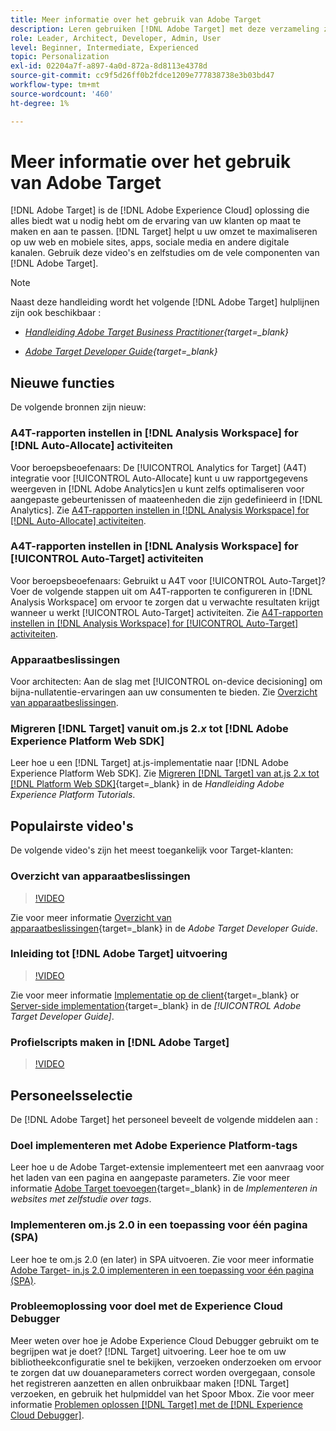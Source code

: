 ```yaml
---
title: Meer informatie over het gebruik van Adobe Target
description: Leren gebruiken [!DNL Adobe Target] met deze verzameling zelfstudies en video's die alle componenten omvatten.
role: Leader, Architect, Developer, Admin, User
level: Beginner, Intermediate, Experienced
topic: Personalization
exl-id: 02204a7f-a897-4a0d-872a-8d8113e4378d
source-git-commit: cc9f5d26ff0b2fdce1209e777838738e3b03bd47
workflow-type: tm+mt
source-wordcount: '460'
ht-degree: 1%

---
```


# Meer informatie over het gebruik van Adobe Target

[!DNL Adobe Target] is de [!DNL Adobe Experience Cloud] oplossing die alles biedt wat u nodig hebt om de ervaring van uw klanten op maat te maken en aan te passen. [!DNL Target] helpt u uw omzet te maximaliseren op uw web en mobiele sites, apps, sociale media en andere digitale kanalen. Gebruik deze video&#39;s en zelfstudies om de vele componenten van [!DNL Adobe Target].

>[!NOTE]
>
>Naast deze handleiding wordt het volgende [!DNL Adobe Target] hulplijnen zijn ook beschikbaar :
>
>* *[Handleiding Adobe Target Business Practitioner](https://experienceleague.adobe.com/docs/target/using/target-home.html){target=_blank}*
>
>* *[Adobe Target Developer Guide](https://experienceleague.adobe.com/docs/target-dev/developer/overview.html){target=_blank}*


## Nieuwe functies

De volgende bronnen zijn nieuw:

### A4T-rapporten instellen in [!DNL Analysis Workspace] for [!DNL Auto-Allocate] activiteiten

Voor beroepsbeoefenaars: De [!UICONTROL Analytics for Target] (A4T) integratie voor [!UICONTROL Auto-Allocate] kunt u uw rapportgegevens weergeven in [!DNL Adobe Analytics]en u kunt zelfs optimaliseren voor aangepaste gebeurtenissen of maateenheden die zijn gedefinieerd in [!DNL Analytics]. Zie [A4T-rapporten instellen in [!DNL Analysis Workspace] for [!DNL Auto-Allocate] activiteiten](integrations/set-up-a4t-reports-in-analysis-workspace-for-auto-allocate-activities.md).

### A4T-rapporten instellen in [!DNL Analysis Workspace] for [!UICONTROL Auto-Target] activiteiten

Voor beroepsbeoefenaars: Gebruikt u A4T voor [!UICONTROL Auto-Target]? Voer de volgende stappen uit om A4T-rapporten te configureren in [!DNL Analysis Workspace] om ervoor te zorgen dat u verwachte resultaten krijgt wanneer u werkt [!UICONTROL Auto-Target] activiteiten. Zie [A4T-rapporten instellen in [!DNL Analysis Workspace] for [!UICONTROL Auto-Target] activiteiten](integrations/set-up-a4t-reports-in-analysis-workspace-for-auto-target-activities.md).

### Apparaatbeslissingen

Voor architecten: Aan de slag met [!UICONTROL on-device decisioning] om bijna-nullatentie-ervaringen aan uw consumenten te bieden. Zie [Overzicht van apparaatbeslissingen](implementation/on-device-decisioning-overview.md).

### Migreren [!DNL Target] vanuit om.js 2.*x* tot [!DNL Adobe Experience Platform Web SDK]

Leer hoe u een [!DNL Target] at.js-implementatie naar [!DNL Adobe Experience Platform Web SDK]. Zie [Migreren [!DNL Target] van at.js 2.x tot [!DNL Platform Web SDK]](https://experienceleague.adobe.com/docs/platform-learn/migrate-target-to-websdk/introduction.html){target=_blank} in de *Handleiding Adobe Experience Platform Tutorials*.

## Populairste video&#39;s

De volgende video&#39;s zijn het meest toegankelijk voor Target-klanten:

### Overzicht van apparaatbeslissingen

>[!VIDEO](https://video.tv.adobe.com/v/329032/?quality=12)

Zie voor meer informatie [Overzicht van apparaatbeslissingen](https://experienceleague.adobe.com/docs/target-dev/developer/server-side/on-device-decisioning/overview.html){target=_blank} in de *Adobe Target Developer Guide*.

### Inleiding tot [!DNL Adobe Target] uitvoering

>[!VIDEO](https://video.tv.adobe.com/v/35139/?quality=12)

Zie voor meer informatie [Implementatie op de client](https://experienceleague.adobe.com/docs/target-dev/developer/client-side/overview.html){target=_blank} or [Server-side implementation](https://experienceleague.adobe.com/docs/target-dev/developer/server-side/server-side-overview.html){target=_blank} in de *[!UICONTROL Adobe Target Developer Guide]*.

### Profielscripts maken in [!DNL Adobe Target]

>[!VIDEO](https://video.tv.adobe.com/v/17394/?quality=12)

## Personeelsselectie

De [!DNL Adobe Target] het personeel beveelt de volgende middelen aan :

### Doel implementeren met Adobe Experience Platform-tags

Leer hoe u de Adobe Target-extensie implementeert met een aanvraag voor het laden van een pagina en aangepaste parameters. Zie voor meer informatie [Adobe Target toevoegen](https://experienceleague.adobe.com/docs/platform-learn/implement-in-websites/implement-solutions/target.html){target=_blank} in de *Implementeren in websites met zelfstudie over tags*.

### Implementeren om.js 2.0 in een toepassing voor één pagina (SPA)

Leer hoe te om.js 2.0 (en later) in SPA uitvoeren. Zie voor meer informatie [Adobe Target- in.js 2.0 implementeren in een toepassing voor één pagina (SPA)](implementation/implement-atjs-20-in-a-single-page-application.md).

### Probleemoplossing voor doel met de Experience Cloud Debugger

Meer weten over hoe je Adobe Experience Cloud Debugger gebruikt om te begrijpen wat je doet? [!DNL Target] uitvoering. Leer hoe te om uw bibliotheekconfiguratie snel te bekijken, verzoeken onderzoeken om ervoor te zorgen dat uw douaneparameters correct worden overgegaan, console het registreren aanzetten en allen onbruikbaar maken [!DNL Target] verzoeken, en gebruik het hulpmiddel van het Spoor Mbox. Zie voor meer informatie [Problemen oplossen [!DNL Target] met de [!DNL Experience Cloud Debugger]](troubleshooting/troubleshoot-with-the-experience-cloud-debugger.md).


